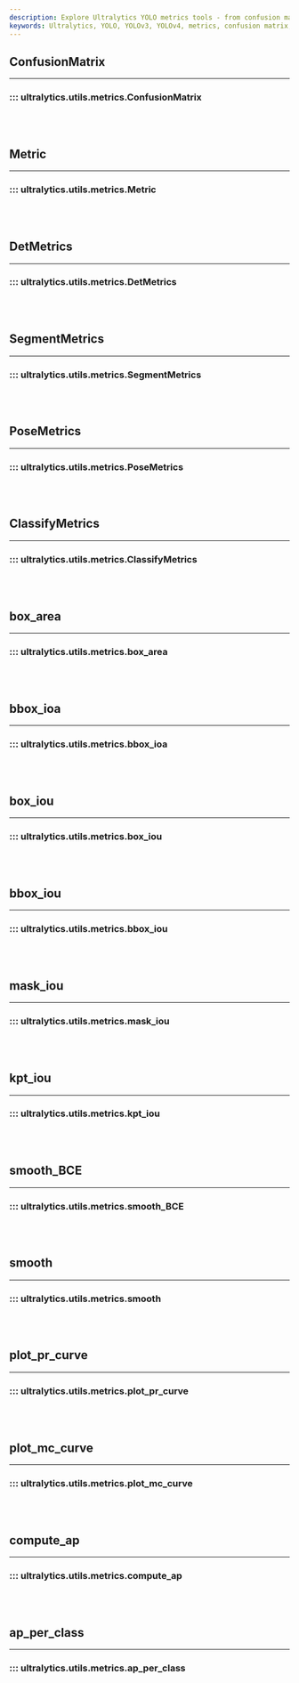 ```yaml
---
description: Explore Ultralytics YOLO metrics tools - from confusion matrix, detection metrics, pose metrics to box IOU. Learn how to compute and plot precision-recall curves.
keywords: Ultralytics, YOLO, YOLOv3, YOLOv4, metrics, confusion matrix, detection metrics, pose metrics, box IOU, mask IOU, plot precision-recall curves, compute average precision
---
```


## ConfusionMatrix
---
### ::: ultralytics.utils.metrics.ConfusionMatrix
<br><br>

## Metric
---
### ::: ultralytics.utils.metrics.Metric
<br><br>

## DetMetrics
---
### ::: ultralytics.utils.metrics.DetMetrics
<br><br>

## SegmentMetrics
---
### ::: ultralytics.utils.metrics.SegmentMetrics
<br><br>

## PoseMetrics
---
### ::: ultralytics.utils.metrics.PoseMetrics
<br><br>

## ClassifyMetrics
---
### ::: ultralytics.utils.metrics.ClassifyMetrics
<br><br>

## box_area
---
### ::: ultralytics.utils.metrics.box_area
<br><br>

## bbox_ioa
---
### ::: ultralytics.utils.metrics.bbox_ioa
<br><br>

## box_iou
---
### ::: ultralytics.utils.metrics.box_iou
<br><br>

## bbox_iou
---
### ::: ultralytics.utils.metrics.bbox_iou
<br><br>

## mask_iou
---
### ::: ultralytics.utils.metrics.mask_iou
<br><br>

## kpt_iou
---
### ::: ultralytics.utils.metrics.kpt_iou
<br><br>

## smooth_BCE
---
### ::: ultralytics.utils.metrics.smooth_BCE
<br><br>

## smooth
---
### ::: ultralytics.utils.metrics.smooth
<br><br>

## plot_pr_curve
---
### ::: ultralytics.utils.metrics.plot_pr_curve
<br><br>

## plot_mc_curve
---
### ::: ultralytics.utils.metrics.plot_mc_curve
<br><br>

## compute_ap
---
### ::: ultralytics.utils.metrics.compute_ap
<br><br>

## ap_per_class
---
### ::: ultralytics.utils.metrics.ap_per_class
<br><br>

